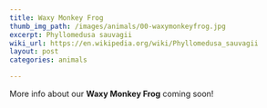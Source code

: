 ```yaml
---
title: Waxy Monkey Frog
thumb_img_path: /images/animals/00-waxymonkeyfrog.jpg
excerpt: Phyllomedusa sauvagii
wiki_url: https://en.wikipedia.org/wiki/Phyllomedusa_sauvagii
layout: post
categories: animals

---
```


More info about our **Waxy Monkey Frog** coming soon!